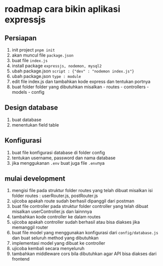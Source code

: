 # roadmap cara bikin aplikasi expressjs

## Persiapan
1. init project `pnpm init`
2. akan muncul file `package.json`
3. buat file `index.js`
4. install package `expressjs, nodemon, mysql2`
5. ubah package.json `script : {"dev" : "nodemon index.js"}`
6. ubah package.json `type : module`
7. edit file index.js dan tambahkan kode express dan tentukan portnya
8. buat folder folder yang dibutuhkan misalkan
		- routes
		- controllers
		- models
		- config

## Design database
1. buat database
2. menentukan field table

## Konfigurasi
1. buat file konfigurasi database di folder config
2. tentukan username, password dan nama database
3. jika menggukanan `.env` buat juga file `.env`nya

## mulai development
1. mengisi file pada struktur folder routes yang telah dibuat misalkan isi folder routes : userRouter.js, postRouter.js
2. ujicoba apakah route sudah berhasil dipanggil dari postman
3. buat file controller pada struktur folder controller yang telah dibuat misalkan userController.js dan lainnnya
4. tambahkan kode controller ke dalam routes
5. ujicoba apakah controller sudah berhasil atau bisa diakses jika memanggil router
6. buat file model yang menggunakan konfigurasi dari `config/database.js` dan buat seluruh method yang dibutuhkan
7. implementasi model yang dibuat ke controller
8. ujicoba kembali secara menyeluruh
9. tambahkan middleware cors bila dibutuhkan agar API bisa diakses dari frontend
